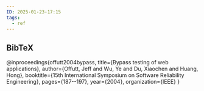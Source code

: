 ```yaml
---
ID: 2025-01-23-17:15
tags:
  - ref
---
```

## BibTeX

@inproceedings{offutt2004bypass,
  title={Bypass testing of web applications},
  author={Offutt, Jeff and Wu, Ye and Du, Xiaochen and Huang, Hong},
  booktitle={15th International Symposium on Software Reliability Engineering},
  pages={187--197},
  year={2004},
  organization={IEEE}
}